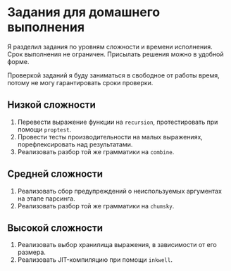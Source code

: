 # Задания для домашнего выполнения

Я разделил задания по уровням сложности и времени исполнения. Срок выполнения
не ограничен. Присылать решения можно в удобной форме.

Проверкой заданий я буду заниматься в свободное от работы время, потому не
могу гарантировать сроки проверки.

## Низкой сложности

1. Перевести выражение функции на `recursion`, протестировать при помощи `proptest`.
2. Провести тесты производительности на малых выражениях, порефлексировать над результатами.
3. Реализовать разбор той же грамматики на `combine`.

## Средней сложности

1. Реализовать сбор предупреждений о неиспользуемых аргументах на этапе парсинга.
2. Реализовать разбор той же грамматики на `chumsky`.

## Высокой сложности

1. Реализовать выбор хранилища выражения, в зависимости от его размера.
2. Реализовать JIT-компиляцию при помощи `inkwell`.
